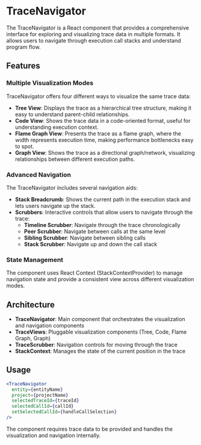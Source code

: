 # TraceNavigator

The TraceNavigator is a React component that provides a comprehensive interface for exploring and visualizing trace data in multiple formats. It allows users to navigate through execution call stacks and understand program flow.

## Features

### Multiple Visualization Modes

TraceNavigator offers four different ways to visualize the same trace data:

- **Tree View**: Displays the trace as a hierarchical tree structure, making it easy to understand parent-child relationships.
- **Code View**: Shows the trace data in a code-oriented format, useful for understanding execution context.
- **Flame Graph View**: Presents the trace as a flame graph, where the width represents execution time, making performance bottlenecks easy to spot.
- **Graph View**: Shows the trace as a directional graph/network, visualizing relationships between different execution paths.

### Advanced Navigation

The TraceNavigator includes several navigation aids:

- **Stack Breadcrumb**: Shows the current path in the execution stack and lets users navigate up the stack.
- **Scrubbers**: Interactive controls that allow users to navigate through the trace:
  - **Timeline Scrubber**: Navigate through the trace chronologically
  - **Peer Scrubber**: Navigate between calls at the same level
  - **Sibling Scrubber**: Navigate between sibling calls
  - **Stack Scrubber**: Navigate up and down the call stack

### State Management

The component uses React Context (StackContextProvider) to manage navigation state and provide a consistent view across different visualization modes.

## Architecture

- **TraceNavigator**: Main component that orchestrates the visualization and navigation components
- **TraceViews**: Pluggable visualization components (Tree, Code, Flame Graph, Graph)
- **TraceScrubber**: Navigation controls for moving through the trace
- **StackContext**: Manages the state of the current position in the trace

## Usage

```jsx
<TraceNavigator
  entity={entityName}
  project={projectName}
  selectedTraceId={traceId}
  selectedCallId={callId}
  setSelectedCallId={handleCallSelection}
/>
```

The component requires trace data to be provided and handles the visualization and navigation internally.
